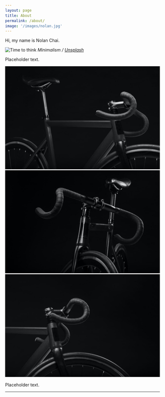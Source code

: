 ```yaml
---
layout: page
title: About
permalink: /about/
image: '/images/nolan.jpg'
---
```


Hi, my name is Nolan Chai.

![Time to think]({{site.baseurl}}/images/501.jpg)
*Minimalism / [Unsplash](https://unsplash.com/)*

Placeholder text.

<div class="gallery-box">
  <div class="gallery">
    <img src="/images/900.jpg">
    <img src="/images/901.jpg">
    <img src="/images/902.jpg">
  </div>
</div>

Placeholder text.

<hr>